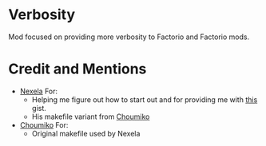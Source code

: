 # Verbosity
Mod focused on providing more verbosity to Factorio and Factorio mods.

# Credit and Mentions
- [Nexela](https://github.com/Nexela) For:
    - Helping me figure out how to start out and for providing me with [this](https://gist.github.com/Nexela/2d29136a133e1b4634204929f9847a76) gist.
    - His makefile variant from [Choumiko](https://github.com/Choumiko)
- [Choumiko](https://github.com/Choumiko) For:
    - Original makefile used by Nexela

